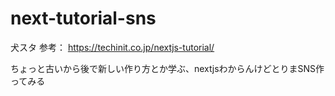 # next-tutorial-sns
犬スタ
参考：
https://techinit.co.jp/nextjs-tutorial/

ちょっと古いから後で新しい作り方とか学ぶ、nextjsわからんけどとりまSNS作ってみる